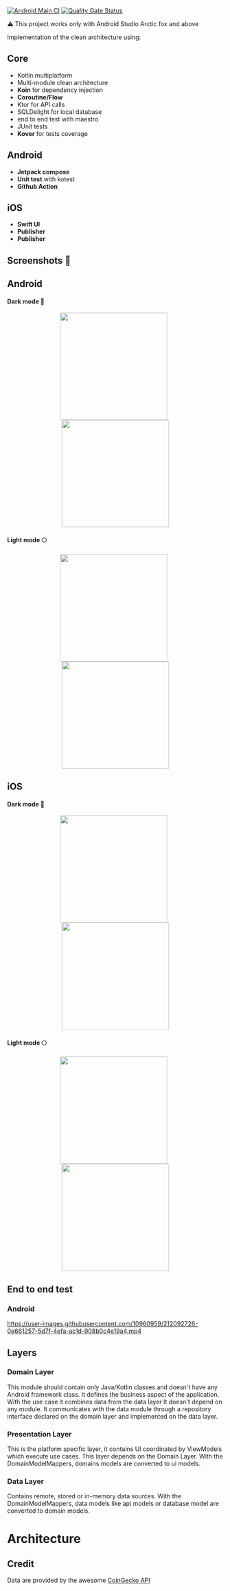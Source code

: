 [![Android Main CI](https://github.com/OHoussein/android-ios-kmm-crypto-app/workflows/Android%20Main%20CI/badge.svg)](https://github.com/OHoussein/android-ios-kmm-crypto-app/actions/workflows/main_ci.yml)
[![Quality Gate Status](https://sonarcloud.io/api/project_badges/measure?project=OHoussein_android-ios-kmm-crypto-app&metric=alert_status)](https://sonarcloud.io/dashboard?id=OHoussein_android-ios-kmm-crypto-app)

⚠️ This project works only with Android Studio Arctic fox and above

Implementation of the clean architecture using:

## Core
* Kotlin multiplatform
* Multi-module clean architecture
* **Koin** for dependency injection
* **Coroutine/Flow**
* Ktor for API calls
* SQLDelight for local database
* end to end test with maestro
* JUnit tests
* **Kover** for tests coverage 
## Android
* **Jetpack compose**
* **Unit test** with kotest
* **Github Action**
## iOS
* **Swift UI**
* **Publisher**
* **Publisher**

## Screenshots 📸
## Android
#### Dark mode 🌚

<div  align="center">
<img width="250px" src="https://github.com/OHoussein/android-ios-kmm-crypto-app/blob/main/design/android_crypto_list_dark.png" align="center" />
&nbsp;
<img width="250px" src="https://github.com/OHoussein/android-ios-kmm-crypto-app/blob/main/design/android_crypto_details_dark.png" align="center" />
</div>

#### Light mode 🌕

<div  align="center">
<img width="250px" src="https://github.com/OHoussein/android-ios-kmm-crypto-app/blob/main/design/android_crypto_list_light.png" align="center" />
&nbsp;
<img width="250px" src="https://github.com/OHoussein/android-ios-kmm-crypto-app/blob/main/design/android_crypto_details_light.png"  align="center" />
</div>

## iOS
#### Dark mode 🌚

<div  align="center">
<img width="250px" src="https://github.com/OHoussein/android-ios-kmm-crypto-app/blob/main/design/ios_crypto_list_dark.png" align="center" />
&nbsp;
<img width="250px" src="https://github.com/OHoussein/android-ios-kmm-crypto-app/blob/main/design/ios_crypto_details_dark.png" align="center" />
</div>

#### Light mode 🌕

<div  align="center">
<img width="250px" src="https://github.com/OHoussein/android-ios-kmm-crypto-app/blob/main/design/ios_crypto_list_light.png" align="center" />
&nbsp;
<img width="250px" src="https://github.com/OHoussein/android-ios-kmm-crypto-app/blob/main/design/ios_crypto_details_light.png"  align="center" />
</div>

## End to end test
### Android
https://user-images.githubusercontent.com/10960959/212092726-0e661257-5d7f-4efa-ac1d-908b0c4e19a4.mp4



## Layers

### Domain Layer

This module should contain only Java/Kotlin classes and doesn't have any Android framework class. It
defines the business aspect of the application. With the use case it combines data from the data
layer It doesn't depend on any module. It communicates with the data module through a repository
interface declared on the domain layer and implemented on the data layer.

### Presentation Layer

This is the platform specific layer, it contains UI coordinated by ViewModels which execute use
cases. This layer depends on the Domain Layer. With the DomainModelMappers, domains models are
converted to ui models.

### Data Layer

Contains remote, stored or in-memory data sources. With the DomainModelMappers, data models like api
models or database model are converted to domain models.

# Architecture

## Credit

Data are provided by the awesome [CoinGecko API](https://www.coingecko.com/en/api)
